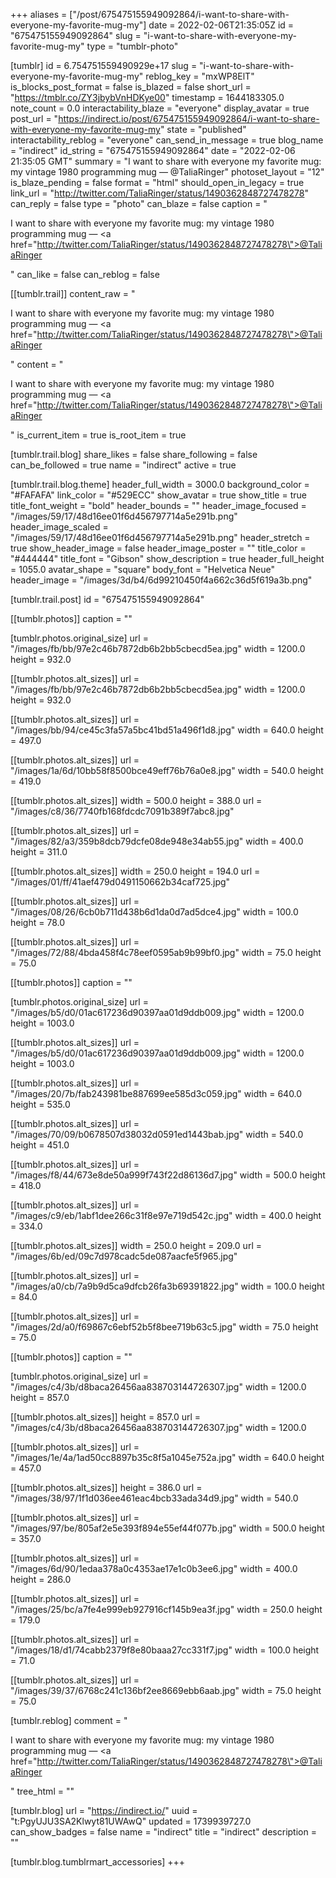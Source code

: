+++
aliases = ["/post/675475155949092864/i-want-to-share-with-everyone-my-favorite-mug-my"]
date = 2022-02-06T21:35:05Z
id = "675475155949092864"
slug = "i-want-to-share-with-everyone-my-favorite-mug-my"
type = "tumblr-photo"

[tumblr]
id = 6.754751559490929e+17
slug = "i-want-to-share-with-everyone-my-favorite-mug-my"
reblog_key = "mxWP8ElT"
is_blocks_post_format = false
is_blazed = false
short_url = "https://tmblr.co/ZY3jbybVnHDKye00"
timestamp = 1644183305.0
note_count = 0.0
interactability_blaze = "everyone"
display_avatar = true
post_url = "https://indirect.io/post/675475155949092864/i-want-to-share-with-everyone-my-favorite-mug-my"
state = "published"
interactability_reblog = "everyone"
can_send_in_message = true
blog_name = "indirect"
id_string = "675475155949092864"
date = "2022-02-06 21:35:05 GMT"
summary = "I want to share with everyone my favorite mug: my vintage 1980 programming mug — @TaliaRinger"
photoset_layout = "12"
is_blaze_pending = false
format = "html"
should_open_in_legacy = true
link_url = "http://twitter.com/TaliaRinger/status/1490362848727478278"
can_reply = false
type = "photo"
can_blaze = false
caption = "<p>I want to share with everyone my favorite mug: my vintage 1980 programming mug — <a href=\"http://twitter.com/TaliaRinger/status/1490362848727478278\">@TaliaRinger</a></p>"
can_like = false
can_reblog = false

[[tumblr.trail]]
content_raw = "<p>I want to share with everyone my favorite mug: my vintage 1980 programming mug — <a href=\"http://twitter.com/TaliaRinger/status/1490362848727478278\">@TaliaRinger</a></p>"
content = "<p>I want to share with everyone my favorite mug: my vintage 1980 programming mug &mdash; <a href=\"http://twitter.com/TaliaRinger/status/1490362848727478278\">@TaliaRinger</a></p>"
is_current_item = true
is_root_item = true

[tumblr.trail.blog]
share_likes = false
share_following = false
can_be_followed = true
name = "indirect"
active = true

[tumblr.trail.blog.theme]
header_full_width = 3000.0
background_color = "#FAFAFA"
link_color = "#529ECC"
show_avatar = true
show_title = true
title_font_weight = "bold"
header_bounds = ""
header_image_focused = "/images/59/17/48d16ee01f6d456797714a5e291b.png"
header_image_scaled = "/images/59/17/48d16ee01f6d456797714a5e291b.png"
header_stretch = true
show_header_image = false
header_image_poster = ""
title_color = "#444444"
title_font = "Gibson"
show_description = true
header_full_height = 1055.0
avatar_shape = "square"
body_font = "Helvetica Neue"
header_image = "/images/3d/b4/6d99210450f4a662c36d5f619a3b.png"

[tumblr.trail.post]
id = "675475155949092864"

[[tumblr.photos]]
caption = ""

[tumblr.photos.original_size]
url = "/images/fb/bb/97e2c46b7872db6b2bb5cbecd5ea.jpg"
width = 1200.0
height = 932.0

[[tumblr.photos.alt_sizes]]
url = "/images/fb/bb/97e2c46b7872db6b2bb5cbecd5ea.jpg"
width = 1200.0
height = 932.0

[[tumblr.photos.alt_sizes]]
url = "/images/bb/94/ce45c3fa57a5bc41bd51a496f1d8.jpg"
width = 640.0
height = 497.0

[[tumblr.photos.alt_sizes]]
url = "/images/1a/6d/10bb58f8500bce49eff76b76a0e8.jpg"
width = 540.0
height = 419.0

[[tumblr.photos.alt_sizes]]
width = 500.0
height = 388.0
url = "/images/c8/36/7740fb168fdcdc7091b389f7abc8.jpg"

[[tumblr.photos.alt_sizes]]
url = "/images/82/a3/359b8dcb79dcfe08de948e34ab55.jpg"
width = 400.0
height = 311.0

[[tumblr.photos.alt_sizes]]
width = 250.0
height = 194.0
url = "/images/01/ff/41aef479d0491150662b34caf725.jpg"

[[tumblr.photos.alt_sizes]]
url = "/images/08/26/6cb0b711d438b6d1da0d7ad5dce4.jpg"
width = 100.0
height = 78.0

[[tumblr.photos.alt_sizes]]
url = "/images/72/88/4bda458f4c78eef0595ab9b99bf0.jpg"
width = 75.0
height = 75.0

[[tumblr.photos]]
caption = ""

[tumblr.photos.original_size]
url = "/images/b5/d0/01ac617236d90397aa01d9ddb009.jpg"
width = 1200.0
height = 1003.0

[[tumblr.photos.alt_sizes]]
url = "/images/b5/d0/01ac617236d90397aa01d9ddb009.jpg"
width = 1200.0
height = 1003.0

[[tumblr.photos.alt_sizes]]
url = "/images/20/7b/fab243981be887699ee585d3c059.jpg"
width = 640.0
height = 535.0

[[tumblr.photos.alt_sizes]]
url = "/images/70/09/b0678507d38032d0591ed1443bab.jpg"
width = 540.0
height = 451.0

[[tumblr.photos.alt_sizes]]
url = "/images/f8/44/673e8de50a999f743f22d86136d7.jpg"
width = 500.0
height = 418.0

[[tumblr.photos.alt_sizes]]
url = "/images/c9/eb/1abf1dee266c31f8e97e719d542c.jpg"
width = 400.0
height = 334.0

[[tumblr.photos.alt_sizes]]
width = 250.0
height = 209.0
url = "/images/6b/ed/09c7d978cadc5de087aacfe5f965.jpg"

[[tumblr.photos.alt_sizes]]
url = "/images/a0/cb/7a9b9d5ca9dfcb26fa3b69391822.jpg"
width = 100.0
height = 84.0

[[tumblr.photos.alt_sizes]]
url = "/images/2d/a0/f69867c6ebf52b5f8bee719b63c5.jpg"
width = 75.0
height = 75.0

[[tumblr.photos]]
caption = ""

[tumblr.photos.original_size]
url = "/images/c4/3b/d8baca26456aa838703144726307.jpg"
width = 1200.0
height = 857.0

[[tumblr.photos.alt_sizes]]
height = 857.0
url = "/images/c4/3b/d8baca26456aa838703144726307.jpg"
width = 1200.0

[[tumblr.photos.alt_sizes]]
url = "/images/1e/4a/1ad50cc8897b35c8f5a1045e752a.jpg"
width = 640.0
height = 457.0

[[tumblr.photos.alt_sizes]]
height = 386.0
url = "/images/38/97/1f1d036ee461eac4bcb33ada34d9.jpg"
width = 540.0

[[tumblr.photos.alt_sizes]]
url = "/images/97/be/805af2e5e393f894e55ef44f077b.jpg"
width = 500.0
height = 357.0

[[tumblr.photos.alt_sizes]]
url = "/images/6d/90/1edaa378a0c4353ae17e1c0b3ee6.jpg"
width = 400.0
height = 286.0

[[tumblr.photos.alt_sizes]]
url = "/images/25/bc/a7fe4e999eb927916cf145b9ea3f.jpg"
width = 250.0
height = 179.0

[[tumblr.photos.alt_sizes]]
url = "/images/18/d1/74cabb2379f8e80baaa27cc331f7.jpg"
width = 100.0
height = 71.0

[[tumblr.photos.alt_sizes]]
url = "/images/39/37/6768c241c136bf2ee8669ebb6aab.jpg"
width = 75.0
height = 75.0

[tumblr.reblog]
comment = "<p>I want to share with everyone my favorite mug: my vintage 1980 programming mug — <a href=\"http://twitter.com/TaliaRinger/status/1490362848727478278\">@TaliaRinger</a></p>"
tree_html = ""

[tumblr.blog]
url = "https://indirect.io/"
uuid = "t:PgyUJU3SA2Klwyt81UWAwQ"
updated = 1739939727.0
can_show_badges = false
name = "indirect"
title = "indirect"
description = ""

[tumblr.blog.tumblrmart_accessories]
+++
